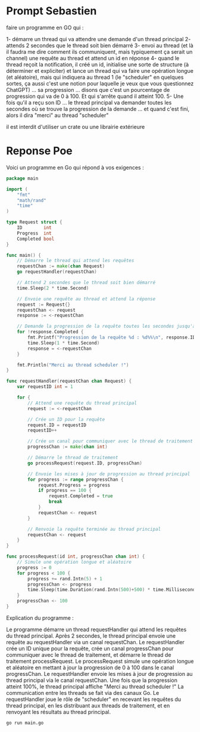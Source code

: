 # Prompt Sebastien

faire un programme en GO qui :

1- démarre un thread qui va attendre une demande d'un thread principal
2- attends 2 secondes que le thread soit bien démarré
3- envoi au thread (et là il faudra me dire comment ils communiquent, mais typiquement ça serait un channel) une requête au thread et attend un id en réponse
4- quand le thread reçoit la notification, il créé un id, initialise une sorte de structure (à déterminer et expliciter) et lance un thread qui va faire une opération longue (et aléatoire), mais qui indiquera au thread 1 (le "scheduler" en quelques sortes, ça aussi c'est une notion pour laquelle je veux que vous questionnez ChatGPT) ... sa progression ... disons que c'est un pourcentage de progression qui va de 0 à 100. Et qui s'arrête quand il atteint 100.
5- Une fois qu'il a reçu son ID ... le thread principal va demander toutes les secondes où se trouve la progression de la demande ... et quand c'est fini, alors il dira "merci" au thread "scheduler"

il est interdit d'utiliser un crate ou une librairie extérieure

# Reponse Poe

Voici un programme en Go qui répond à vos exigences :

```go
package main

import (
	"fmt"
	"math/rand"
	"time"
)

type Request struct {
	ID        int
	Progress  int
	Completed bool
}

func main() {
	// Démarre le thread qui attend les requêtes
	requestChan := make(chan Request)
	go requestHandler(requestChan)

	// Attend 2 secondes que le thread soit bien démarré
	time.Sleep(2 * time.Second)

	// Envoie une requête au thread et attend la réponse
	request := Request{}
	requestChan <- request
	response := <-requestChan

	// Demande la progression de la requête toutes les secondes jusqu'à ce qu'elle soit terminée
	for !response.Completed {
		fmt.Printf("Progression de la requête %d : %d%%\n", response.ID, response.Progress)
		time.Sleep(1 * time.Second)
		response = <-requestChan
	}

	fmt.Println("Merci au thread scheduler !")
}

func requestHandler(requestChan chan Request) {
	var requestID int = 1

	for {
		// Attend une requête du thread principal
		request := <-requestChan

		// Crée un ID pour la requête
		request.ID = requestID
		requestID++

		// Crée un canal pour communiquer avec le thread de traitement
		progressChan := make(chan int)

		// Démarre le thread de traitement
		go processRequest(request.ID, progressChan)

		// Envoie les mises à jour de progression au thread principal
		for progress := range progressChan {
			request.Progress = progress
			if progress == 100 {
				request.Completed = true
				break
			}
			requestChan <- request
		}

		// Renvoie la requête terminée au thread principal
		requestChan <- request
	}
}

func processRequest(id int, progressChan chan int) {
	// Simule une opération longue et aléatoire
	progress := 0
	for progress < 100 {
		progress += rand.Intn(5) + 1
		progressChan <- progress
		time.Sleep(time.Duration(rand.Intn(500)+500) * time.Millisecond)
	}
	progressChan <- 100
}
```

Explication du programme :

Le programme démarre un thread requestHandler qui attend les requêtes du thread principal.
Après 2 secondes, le thread principal envoie une requête au requestHandler via un canal requestChan.
Le requestHandler crée un ID unique pour la requête, crée un canal progressChan pour communiquer avec le thread de traitement, et démarre le thread de traitement processRequest.
Le processRequest simule une opération longue et aléatoire en mettant à jour la progression de 0 à 100 dans le canal progressChan.
Le requestHandler envoie les mises à jour de progression au thread principal via le canal requestChan.
Une fois que la progression atteint 100%, le thread principal affiche "Merci au thread scheduler !"
La communication entre les threads se fait via des canaux Go. Le requestHandler joue le rôle de "scheduler" en recevant les requêtes du thread principal, en les distribuant aux threads de traitement, et en renvoyant les résultats au thread principal.

```sh
go run main.go
```

